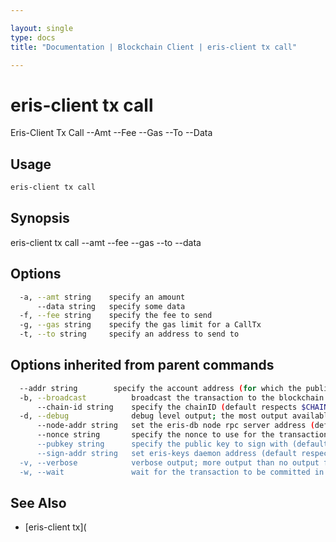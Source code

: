 ```yaml
---

layout: single
type: docs
title: "Documentation | Blockchain Client | eris-client tx call"

---
```


# eris-client tx call

Eris-Client Tx Call --Amt <Amt> --Fee <Fee> --Gas <Gas> --To <Contract Addr> --Data <Data>

## Usage

```bash
eris-client tx call
```

## Synopsis

eris-client tx call --amt <amt> --fee <fee> --gas <gas> --to <contract addr> --data <data>


## Options

```bash
  -a, --amt string    specify an amount
      --data string   specify some data
  -f, --fee string    specify the fee to send
  -g, --gas string    specify the gas limit for a CallTx
  -t, --to string     specify an address to send to
```

## Options inherited from parent commands

```bash
  --addr string        specify the account address (for which the public key can be found at eris-keys) (default respects $ERIS_CLIENT_ADDRESS)
  -b, --broadcast          broadcast the transaction to the blockchain (default true)
      --chain-id string    specify the chainID (default respects $CHAIN_ID)
  -d, --debug              debug level output; the most output available for eris-client; if it is too chatty use verbose flag; default respects $ERIS_CLIENT_DEBUG
      --node-addr string   set the eris-db node rpc server address (default respects $ERIS_CLIENT_NODE_ADDRESS) (default "tcp://127.0.0.1:46657")
      --nonce string       specify the nonce to use for the transaction (should equal the sender account's nonce + 1)
      --pubkey string      specify the public key to sign with (defaults to $ERIS_CLIENT_PUBLIC_KEY)
      --sign-addr string   set eris-keys daemon address (default respects $ERIS_CLIENT_SIGN_ADDRESS) (default "http://127.0.0.1:4767")
  -v, --verbose            verbose output; more output than no output flags; less output than debug level; default respects $ERIS_CLIENT_VERBOSE
  -w, --wait               wait for the transaction to be committed in a block
```



## See Also
* [eris-client tx](